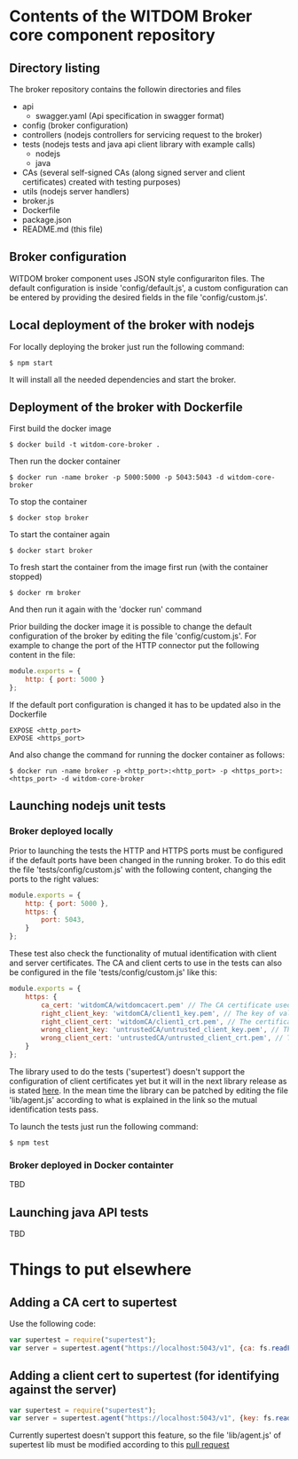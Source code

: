 # Contents of the WITDOM Broker core component repository

## Directory listing
The broker repository contains the followin directories and files
 - api
   - swagger.yaml (Api specification in swagger format)
 - config (broker configuration)
 - controllers (nodejs controllers for servicing request to the broker)
 - tests (nodejs tests and java api client library with example calls)
   - nodejs
   - java
 - CAs (several self-signed CAs (along signed server and client certificates) created with testing purposes)
 - utils (nodejs server handlers)
 - broker.js
 - Dockerfile
 - package.json
 - README.md (this file)


## Broker configuration
WITDOM broker component uses JSON style configurariton files. The default configuration is inside 'config/default.js', a custom configuration can be entered by providing the desired fields in the file 'config/custom.js'.

## Local deployment of the broker with nodejs
For locally deploying the broker just run the following command:
```
$ npm start
```

It will install all the needed dependencies and start the broker. 

## Deployment of the broker with Dockerfile
First build the docker image
```
$ docker build -t witdom-core-broker .
```

Then run the docker container
```
$ docker run -name broker -p 5000:5000 -p 5043:5043 -d witdom-core-broker
```

To stop the container
```
$ docker stop broker
```

To start the container again
```
$ docker start broker
```

To fresh start the container from the image first run (with the container stopped)
```
$ docker rm broker
```

And then run it again with the 'docker run' command

Prior building the docker image it is possible to change the default configuration of the broker by editing the file 'config/custom.js'.
For example to change the port of the HTTP connector put the following content in the file:

```javascript
module.exports = {
    http: { port: 5000 }
};
```
If the default port configuration is changed it has to be updated also in the Dockerfile

```
EXPOSE <http_port>
EXPOSE <https_port>
```

And also change the command for running the docker container as follows:
```
$ docker run -name broker -p <http_port>:<http_port> -p <https_port>:<https_port> -d witdom-core-broker
```


## Launching nodejs unit tests

### Broker deployed locally
Prior to launching the tests the HTTP and HTTPS ports must be configured if the default ports have been changed in the running broker. To do this edit the file 'tests/config/custom.js' with the following content, changing the ports to the right values:

```javascript
module.exports = {
    http: { port: 5000 },
    https: {
        port: 5043,
    }
};
```
These test also check the functionality of mutual identification with client and server certificates. The CA and client certs to use in the tests can also be configured in the file 'tests/config/custom.js' like this:

```javascript
module.exports = {
    https: {
        ca_cert: 'witdomCA/witdomcacert.pem' // The CA certificate used to verify the server certificate
        right_client_key: 'witdomCA/client1_key.pem', // The key of valid client in the CA
        right_client_cert: 'witdomCA/client1_crt.pem', // The certificate of a valid client in the CA
        wrong_client_key: 'untrustedCA/untrusted_client_key.pem', // The key of an invalid client in CA
        wrong_client_cert: 'untrustedCA/untrusted_client_crt.pem', // The certificate of a invalid client in the CA
    }
};
``` 
The library used to do the tests ('supertest') doesn't support the configuration of client certificates yet but it will in the next library release as is stated [here](https://github.com/visionmedia/supertest/pull/373).
In the mean time the library can be patched by editing the file 'lib/agent.js' according to what is explained in the link so the mutual identification tests pass.

To launch the tests just run the following command:
```
$ npm test
```

### Broker deployed in Docker containter

TBD

## Launching java API tests

TBD





# Things to put elsewhere

## Adding a CA cert to supertest

Use the following code:

```javascript
var supertest = require("supertest");
var server = supertest.agent("https://localhost:5043/v1", {ca: fs.readFileSync('path/to/CA_cert')})
```

## Adding a client cert to supertest (for identifying against the server)

```javascript
var supertest = require("supertest");
var server = supertest.agent("https://localhost:5043/v1", {key: fs.readFileSync('path/to/Client_key'),cert: fs.readFileSync('path/to/Client_cert')})
```


Currently supertest doesn't support this feature, so the file 'lib/agent.js' of supertest lib must be modified according to this [pull request](https://github.com/visionmedia/supertest/pull/373/files)
